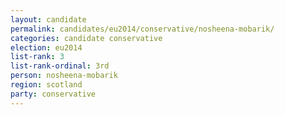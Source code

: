 ```yaml
---
layout: candidate
permalink: candidates/eu2014/conservative/nosheena-mobarik/
categories: candidate conservative
election: eu2014
list-rank: 3
list-rank-ordinal: 3rd
person: nosheena-mobarik
region: scotland
party: conservative
---
```


